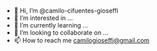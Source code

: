 - 👋 Hi, I’m @camilo-cifuentes-gioseffi
- 👀 I’m interested in ...
- 🌱 I’m currently learning ...
- 💞️ I’m looking to collaborate on ...
- 📫 How to reach me camilogioseffi@gmail.com

<!---
camilo-cifuentes-gioseffi/camilo-cifuentes-gioseffi is a ✨ special ✨ repository because its `README.md` (this file) appears on your GitHub profile.
You can click the Preview link to take a look at your changes.
--->

